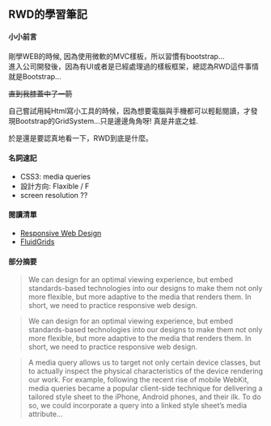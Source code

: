 ## RWD的學習筆記

#### 小小前言
剛學WEB的時候, 因為使用微軟的MVC樣板，所以習慣有bootstrap...  
進入公司開發後，因為有UI或者是已經處理過的樣板框架，總認為RWD這件事情就是Bootstrap...  

~~直到我膝蓋中了一箭~~

自己嘗試用純Html寫小工具的時候，因為想要電腦與手機都可以輕鬆閱讀，才發現Bootstrap的GridSystem...只是邊邊角角呀!
真是井底之蛙.

於是還是要認真地看一下，RWD到底是什麼。

#### 名詞速記
* CSS3: media queries
* 設計方向: Flaxible / F
* screen resolution ??


#### 閱讀清單
* [Responsive Web Design](https://alistapart.com/article/responsive-web-design)
* [FluidGrids](https://alistapart.com/article/fluidgrids/)



#### 部分摘要
> We can design for an optimal viewing experience, 
> but embed standards-based technologies into our designs to make them not only more flexible, 
> but more adaptive to the media that renders them. 
> In short, we need to practice responsive web design.

> We can design for an optimal viewing experience, 
> 	but embed standards-based technologies into our designs to make them not only more flexible, 
> 	but more adaptive to the media that renders them. 
> In short, we need to practice responsive web design.

> A media query allows us to target not only certain device classes, 
> 	but to actually inspect the physical characteristics of the device rendering our work. 
> For example, following the recent rise of mobile WebKit, 
> 	media queries became a popular client-side technique for delivering a tailored style sheet to the iPhone, Android phones, and their ilk. 
> To do so, we could incorporate a query into a linked style sheet’s media attribute...
